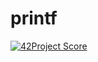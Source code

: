 # printf
[![42Project Score](https://badge42.herokuapp.com/api/project/parmarti/printf)](https://github.com/JaeSeoKim/badge42)
